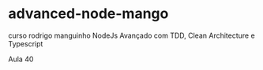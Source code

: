 # advanced-node-mango
curso rodrigo manguinho NodeJs Avançado com TDD, Clean Architecture e Typescript

Aula 40
